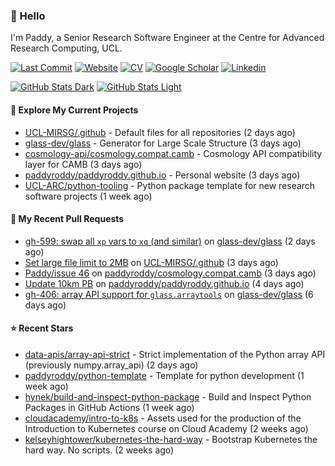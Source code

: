 ### 👋 Hello

I'm Paddy, a Senior Research Software Engineer at the Centre for Advanced
Research Computing, UCL.

[![Last Commit](https://img.shields.io/github/last-commit/paddyroddy/paddyroddy/main?label=updated)](https://github.com/paddyroddy)
[![Website](https://img.shields.io/badge/GitHub%20Pages-222?logo=githubpages&logoColor=fff&style=for-the-badge&style=flat)](https://paddyroddy.github.io)
[![CV](https://img.shields.io/badge/CV-PDF-pink.svg)](https://paddyroddy.github.io/cv)
[![Google Scholar](https://img.shields.io/badge/Google%20Scholar-4285F4?logo=googlescholar&logoColor=fff&style=for-the-badge&style=flat)](https://scholar.google.com/citations?user=OFigHUwAAAAJ)
[![Linkedin](https://img.shields.io/badge/LinkedIn-0A66C2?logo=linkedin&logoColor=fff&style=for-the-badge&style=flat)](https://www.linkedin.com/in/patrickjamesroddy)

[![GitHub Stats Dark](https://github-readme-stats-paddyroddy.vercel.app/api?username=paddyroddy&disable_animations=true&hide_border=true&hide_title=true&include_all_commits=true&rank_icon=github&show=prs_merged,reviews&show_icons=true&theme=tokyonight)](https://github.com/paddyroddy/paddyroddy#gh-dark-mode-only)
[![GitHub Stats Light](https://github-readme-stats-paddyroddy.vercel.app/api?username=paddyroddy&disable_animations=true&hide_border=true&hide_title=true&include_all_commits=true&rank_icon=github&show=prs_merged,reviews&show_icons=true&theme=default)](https://github.com/paddyroddy/paddyroddy#gh-light-mode-only)

#### 👷 Explore My Current Projects

- [UCL-MIRSG/.github](https://github.com/UCL-MIRSG/.github) - Default files for all repositories
  (2 days ago)
- [glass-dev/glass](https://github.com/glass-dev/glass) - Generator for Large Scale Structure
  (3 days ago)
- [cosmology-api/cosmology.compat.camb](https://github.com/cosmology-api/cosmology.compat.camb) - Cosmology API compatibility layer for CAMB
  (3 days ago)
- [paddyroddy/paddyroddy.github.io](https://github.com/paddyroddy/paddyroddy.github.io) - Personal website
  (3 days ago)
- [UCL-ARC/python-tooling](https://github.com/UCL-ARC/python-tooling) - Python package template for new research software projects
  (1 week ago)

#### 🔨 My Recent Pull Requests

- [gh-599: swap all `xp` vars to `xq` (and similar)](https://github.com/glass-dev/glass/pull/600) on [glass-dev/glass](https://github.com/glass-dev/glass)
  (2 days ago)
- [Set large file limit to 2MB](https://github.com/UCL-MIRSG/.github/pull/174) on [UCL-MIRSG/.github](https://github.com/UCL-MIRSG/.github)
  (3 days ago)
- [Paddy/issue 46](https://github.com/paddyroddy/cosmology.compat.camb/pull/1) on [paddyroddy/cosmology.compat.camb](https://github.com/paddyroddy/cosmology.compat.camb)
  (3 days ago)
- [Update 10km PB](https://github.com/paddyroddy/paddyroddy.github.io/pull/123) on [paddyroddy/paddyroddy.github.io](https://github.com/paddyroddy/paddyroddy.github.io)
  (4 days ago)
- [gh-406: array API support for `glass.arraytools`](https://github.com/glass-dev/glass/pull/597) on [glass-dev/glass](https://github.com/glass-dev/glass)
  (6 days ago)

#### ⭐ Recent Stars

- [data-apis/array-api-strict](https://github.com/data-apis/array-api-strict) - Strict implementation of the Python array API (previously numpy.array_api)
  (2 days ago)
- [paddyroddy/python-template](https://github.com/paddyroddy/python-template) - Template for python development
  (1 week ago)
- [hynek/build-and-inspect-python-package](https://github.com/hynek/build-and-inspect-python-package) - Build and Inspect Python Packages in GitHub Actions
  (1 week ago)
- [cloudacademy/intro-to-k8s](https://github.com/cloudacademy/intro-to-k8s) - Assets used for the production of the Introduction to Kubernetes course on Cloud Academy
  (2 weeks ago)
- [kelseyhightower/kubernetes-the-hard-way](https://github.com/kelseyhightower/kubernetes-the-hard-way) - Bootstrap Kubernetes the hard way. No scripts.
  (2 weeks ago)
